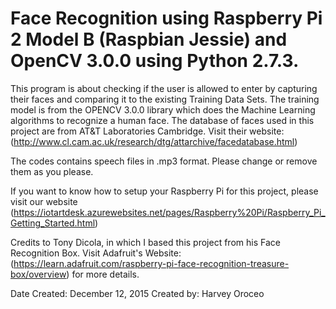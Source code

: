 # Face Recognition using Raspberry Pi 2 Model B (Raspbian Jessie) and OpenCV 3.0.0 using Python 2.7.3.

This program is about checking if the user is allowed to enter by capturing their faces and comparing it to the existing Training Data Sets. The training model is from the OPENCV 3.0.0 library which does the Machine Learning algorithms to recognize a human face. The database of faces used in this project are from AT&T Laboratories Cambridge. Visit their website: (http://www.cl.cam.ac.uk/research/dtg/attarchive/facedatabase.html)

The codes contains speech files in .mp3 format. Please change or remove them as you please.

If you want to know how to setup your Raspberry Pi for this project, please visit our website (https://iotartdesk.azurewebsites.net/pages/Raspberry%20Pi/Raspberry_Pi_Getting_Started.html)

Credits to Tony Dicola, in which I based this project from his Face Recognition Box. Visit Adafruit's Website: (https://learn.adafruit.com/raspberry-pi-face-recognition-treasure-box/overview) for more details.

Date Created: December 12, 2015 Created by: Harvey Oroceo